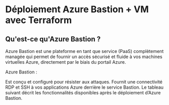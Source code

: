 # Déploiement Azure Bastion + VM avec Terraform
## Qu'est-ce qu'Azure Bastion ?
Azure Bastion est une plateforme en tant que service (PaaS) complètement managée qui permet de fournir un accès sécurisé et fluide à vos machines virtuelles Azure, directement par le biais du portail Azure.

Azure Bastion :

Est conçu et configuré pour résister aux attaques.
Fournit une connectivité RDP et SSH à vos applications Azure derrière le service Bastion.
Le tableau suivant décrit les fonctionnalités disponibles après le déploiement d’Azure Bastion.
